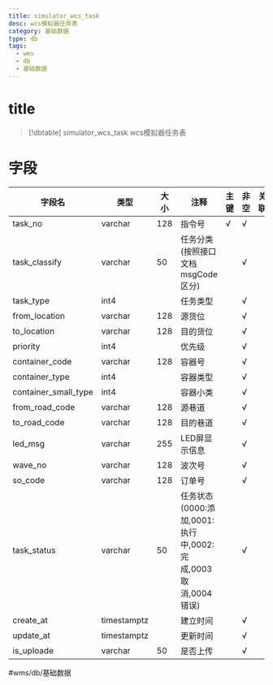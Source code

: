 ```yaml
---
title: simulator_wcs_task
desc: wcs模拟器任务表
category: 基础数据
type: db
tags:
  - wms
  - db
  - 基础数据
---
```


# title
>[!dbtable] simulator_wcs_task
> wcs模拟器任务表

# 字段
| 字段名 | 类型 | 大小 | 注释 | 主键 | 非空 | 关联 |
| --- | --- | --- | --- | --- | --- | --- |
| task_no | varchar | 128 | 指令号 | √ | √ |  |
| task_classify | varchar | 50 | 任务分类(按照接口文档msgCode区分) |  | √ |  |
| task_type | int4 |  | 任务类型 |  | √ |  |
| from_location | varchar | 128 | 源货位 |  | √ |  |
| to_location | varchar | 128 | 目的货位 |  | √ |  |
| priority | int4 |  | 优先级 |  | √ |  |
| container_code | varchar | 128 | 容器号 |  | √ |  |
| container_type | int4 |  | 容器类型 |  | √ |  |
| container_small_type | int4 |  | 容器小类 |  | √ |  |
| from_road_code | varchar | 128 | 源巷道 |  | √ |  |
| to_road_code | varchar | 128 | 目的巷道 |  | √ |  |
| led_msg | varchar | 255 | LED屏显示信息 |  | √ |  |
| wave_no | varchar | 128 | 波次号 |  | √ |  |
| so_code | varchar | 128 | 订单号 |  | √ |  |
| task_status | varchar | 50 | 任务状态(0000:添加,0001:执行中,0002:完成,0003取消,0004错误) |  | √ |  |
| create_at | timestamptz |  | 建立时间 |  | √ |  |
| update_at | timestamptz |  | 更新时间 |  | √ |  |
| is_uploade | varchar | 50 | 是否上传 |  | √ |  |
#wms/db/基础数据
